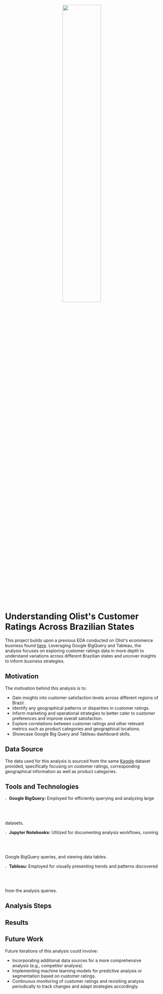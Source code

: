 <p align="center">
<img src="https://github.com/fihashim/olist-customer-ratings/assets/42868568/cc565172-0b47-41e4-bada-e9ea1a927b17" width=50% height=50%>
</p>

# Understanding Olist's Customer Ratings Across Brazilian States
This project builds upon a previous EDA conducted on Olist's ecommerce business found [here](https://github.com/fihashim/olist-eda). Leveraging Google BigQuery and Tableau, the analysis focuses on exploring customer ratings data in more depth to understand variations across different Brazilian states and uncover insights to inform business strategies.

## Motivation
The motivation behind this analysis is to:
- Gain insights into customer satisfaction levels across different regions of Brazil.
- Identify any geographical patterns or disparities in customer ratings.
- Inform marketing and operational strategies to better cater to customer preferences and improve overall satisfaction.
- Explore correlations between customer ratings and other relevant metrics such as product categories and geographical locations.
- Showcase Google Big Query and Tableau dashboard skills.

## Data Source
The data used for this analysis is sourced from the same [Kaggle](https://www.kaggle.com/datasets/olistbr/brazilian-ecommerce) dataset provided, specifically focusing on customer ratings, corresponding geographical information as well as product categories. 

## Tools and Technologies
<img src="https://github.com/fihashim/olist-customer-ratings/assets/42868568/d4965652-158a-49d5-a413-974bcaaad7ea" width=1.8% height=1.8%> **Google BigQuery:** Employed for efficiently querying and analyzing large datasets. <br>

<img src="https://github.com/fihashim/olist-customer-ratings/assets/42868568/d624649c-c139-4f14-8ed9-d22cfe51cac8" width=1.8% height=1.8%> **Jupyter Notebooks:** Utilized for documenting analysis workflows, running Google BigQuery queries, and viewing data tables. <br>

<img src= "https://github.com/fihashim/olist-customer-ratings/assets/42868568/11650268-5e0a-448a-a67f-67d6bc7e7d63" width=1.8% height=1.8%> **Tableau:** Employed for visually presenting trends and patterns discovered from the analysis queries.

## Analysis Steps 



## Results

## Future Work
Future iterations of this analysis could involve:

- Incorporating additional data sources for a more comprehensive analysis (e.g., competitor analysis).
- Implementing machine learning models for predictive analysis or segmentation based on customer ratings.
- Continuous monitoring of customer ratings and revisiting analysis periodically to track changes and adapt strategies accordingly.



